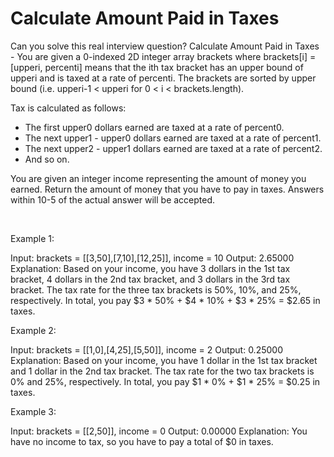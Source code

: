 # Calculate Amount Paid in Taxes

Can you solve this real interview question? Calculate Amount Paid in Taxes - You are given a 0-indexed 2D integer array brackets where brackets[i] = [upperi, percenti] means that the ith tax bracket has an upper bound of upperi and is taxed at a rate of percenti. The brackets are sorted by upper bound (i.e. upperi-1 < upperi for 0 < i < brackets.length).

Tax is calculated as follows:

 * The first upper0 dollars earned are taxed at a rate of percent0.
 * The next upper1 - upper0 dollars earned are taxed at a rate of percent1.
 * The next upper2 - upper1 dollars earned are taxed at a rate of percent2.
 * And so on.

You are given an integer income representing the amount of money you earned. Return the amount of money that you have to pay in taxes. Answers within 10-5 of the actual answer will be accepted.

 

Example 1:


Input: brackets = [[3,50],[7,10],[12,25]], income = 10
Output: 2.65000
Explanation:
Based on your income, you have 3 dollars in the 1st tax bracket, 4 dollars in the 2nd tax bracket, and 3 dollars in the 3rd tax bracket.
The tax rate for the three tax brackets is 50%, 10%, and 25%, respectively.
In total, you pay $3 * 50% + $4 * 10% + $3 * 25% = $2.65 in taxes.


Example 2:


Input: brackets = [[1,0],[4,25],[5,50]], income = 2
Output: 0.25000
Explanation:
Based on your income, you have 1 dollar in the 1st tax bracket and 1 dollar in the 2nd tax bracket.
The tax rate for the two tax brackets is 0% and 25%, respectively.
In total, you pay $1 * 0% + $1 * 25% = $0.25 in taxes.


Example 3:


Input: brackets = [[2,50]], income = 0
Output: 0.00000
Explanation:
You have no income to tax, so you have to pay a total of $0 in taxes.